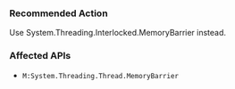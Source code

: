 ### Recommended Action
Use System.Threading.Interlocked.MemoryBarrier instead.

### Affected APIs
* `M:System.Threading.Thread.MemoryBarrier`
